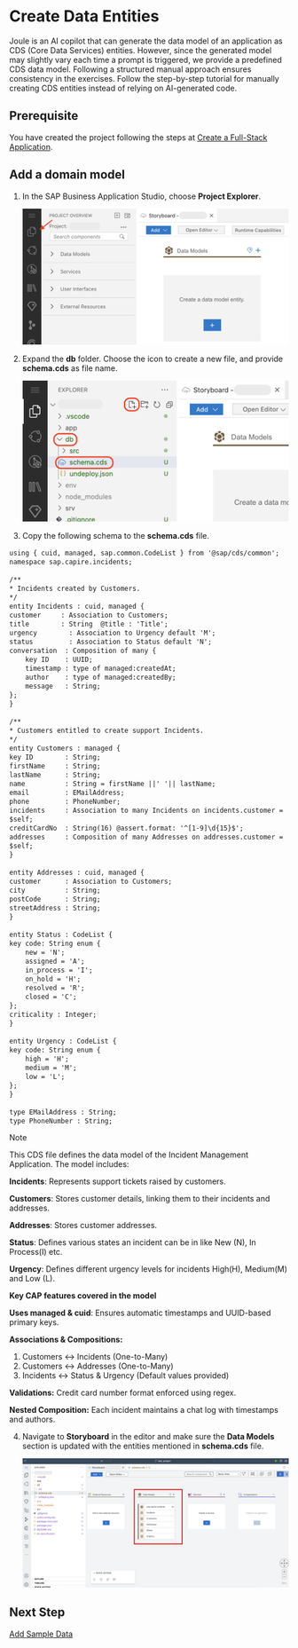 # Create Data Entities

Joule is an AI copilot that can generate the data model of an application as CDS (Core Data Services) entities. However, since the generated model may slightly vary each time a prompt is triggered, we provide a predefined CDS data model. Following a structured manual approach ensures consistency in the exercises. Follow the step-by-step tutorial for manually creating CDS entities instead of relying on AI-generated code.

## Prerequisite

You have created the project following the steps at [Create a Full-Stack Application](./create-full-stack-project.md).

## Add a domain model

1. In the SAP Business Application Studio, choose **Project Explorer**.

    ![project-explorer](../images/create-data-entities/project_explorer.png)

2. Expand the **db** folder. Choose the icon to create a new file, and provide **schema.cds** as file name.

    ![create-schema](../images/create-data-entities/schema_creation.png)

3. Copy the following schema to the **schema.cds** file. 

```
using { cuid, managed, sap.common.CodeList } from '@sap/cds/common';
namespace sap.capire.incidents; 

/**
* Incidents created by Customers.
*/
entity Incidents : cuid, managed {  
customer     : Association to Customers;
title        : String  @title : 'Title';
urgency        : Association to Urgency default 'M';
status         : Association to Status default 'N';
conversation  : Composition of many {
    key ID    : UUID;
    timestamp : type of managed:createdAt;
    author    : type of managed:createdBy;
    message   : String;
};
}

/**
* Customers entitled to create support Incidents.
*/
entity Customers : managed { 
key ID        : String;
firstName     : String;
lastName      : String;
name          : String = firstName ||' '|| lastName;
email         : EMailAddress;
phone         : PhoneNumber;
incidents     : Association to many Incidents on incidents.customer = $self;
creditCardNo  : String(16) @assert.format: '^[1-9]\d{15}$';
addresses     : Composition of many Addresses on addresses.customer = $self;
}

entity Addresses : cuid, managed {
customer      : Association to Customers;
city          : String;
postCode      : String;
streetAddress : String;
}

entity Status : CodeList {
key code: String enum {
    new = 'N';
    assigned = 'A'; 
    in_process = 'I'; 
    on_hold = 'H'; 
    resolved = 'R'; 
    closed = 'C'; 
};
criticality : Integer;
}

entity Urgency : CodeList {
key code: String enum {
    high = 'H';
    medium = 'M'; 
    low = 'L'; 
};
}

type EMailAddress : String;
type PhoneNumber : String;
```
> [!Note]
> This CDS file defines the data model of the Incident Management Application. The model includes:
>
> **Incidents**: Represents support tickets raised by customers.
>
> **Customers**: Stores customer details, linking them to their incidents and addresses.
>
> **Addresses**: Stores customer addresses.
>
> **Status**: Defines various states an incident can be in like New (N), In Process(I) etc.
>
> **Urgency**: Defines different urgency levels for incidents High(H), Medium(M) and Low (L).
>
> **Key CAP features covered in the model**
>
> **Uses managed & cuid**: Ensures automatic timestamps and UUID-based primary keys.
>
> **Associations & Compositions:**
> 1. Customers ↔ Incidents (One-to-Many)  
> 2. Customers ↔ Addresses (One-to-Many) 
> 3. Incidents ↔ Status & Urgency (Default values provided)
>
> **Validations:** Credit card number format enforced using regex.
>
> **Nested Composition:** Each incident maintains a chat log with timestamps and authors.

4. Navigate to **Storyboard** in the editor and make sure the **Data Models** section is updated with the entities mentioned in **schema.cds** file.

    ![schema-storyboard](../images/create-data-entities/schema-storyboard.png)

## Next Step

[Add Sample Data](enhance-sample-data.md)
